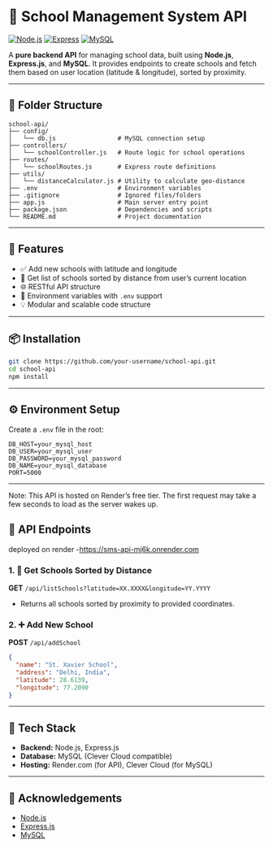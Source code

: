 # 🏫 School Management System API

[![Node.js](https://img.shields.io/badge/Node.js-339933?style=for-the-badge&logo=node.js&logoColor=white)](https://nodejs.org)
[![Express](https://img.shields.io/badge/Express.js-000000?style=for-the-badge&logo=express&logoColor=white)](https://expressjs.com)
[![MySQL](https://img.shields.io/badge/MySQL-005C84?style=for-the-badge&logo=mysql&logoColor=white)](https://www.mysql.com)

A **pure backend API** for managing school data, built using **Node.js**, **Express.js**, and **MySQL**. It provides endpoints to create schools and fetch them based on user location (latitude & longitude), sorted by proximity.

---

## 📁 Folder Structure

```
school-api/
├── config/
│   └── db.js                 # MySQL connection setup
├── controllers/
│   └── schoolController.js   # Route logic for school operations
├── routes/
│   └── schoolRoutes.js       # Express route definitions
├── utils/
│   └── distanceCalculator.js # Utility to calculate geo-distance
├── .env                      # Environment variables
├── .gitignore                # Ignored files/folders
├── app.js                    # Main server entry point
├── package.json              # Dependencies and scripts
└── README.md                 # Project documentation
```

---

## 🚀 Features

- ✅ Add new schools with latitude and longitude
- 📍 Get list of schools sorted by distance from user’s current location
- 🌐 RESTful API structure
- 🔐 Environment variables with `.env` support
- 💡 Modular and scalable code structure

---

## 📦 Installation

```bash
git clone https://github.com/your-username/school-api.git
cd school-api
npm install
```

---

## ⚙️ Environment Setup

Create a `.env` file in the root:

```env
DB_HOST=your_mysql_host
DB_USER=your_mysql_user
DB_PASSWORD=your_mysql_password
DB_NAME=your_mysql_database
PORT=5000
```

---
Note: This API is hosted on Render’s free tier. The first request may take a few seconds to load as the server wakes up.
## 🧪 API Endpoints
 deployed on render -https://sms-api-mj6k.onrender.com
### 1. 📍 Get Schools Sorted by Distance
   
**GET** `/api/listSchools?latitude=XX.XXXX&longitude=YY.YYYY`

- Returns all schools sorted by proximity to provided coordinates.

### 2. ➕ Add New School

**POST** `/api/addSchool`

```json
{
  "name": "St. Xavier School",
  "address": "Delhi, India",
  "latitude": 28.6139,
  "longitude": 77.2090
}
```

---

## 🧠 Tech Stack

- **Backend:** Node.js, Express.js
- **Database:** MySQL (Clever Cloud compatible)
- **Hosting:** Render.com (for API), Clever Cloud (for MySQL)

---



## 🙌 Acknowledgements

- [Node.js](https://nodejs.org)
- [Express.js](https://expressjs.com)
- [MySQL](https://www.mysql.com)
